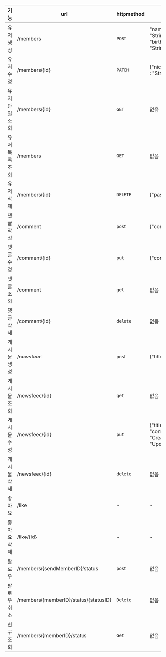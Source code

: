 | 기능         | url                                        | httpmethod | request                                                     | response                                                                                        | HttpStatus |
|--------------|--------------------------------------------|------------|-------------------------------------------------------------|-------------------------------------------------------------------------------------------------|------------|
|유저생성|/members|`POST`|"name" : "String","email" : "String","passworld" : "String", "birthdate" : "String","nickname" : "String","comment" : "String"}|"id" : "Number",name" : "String","email" : "String","birthdate" : "String","nickname" : "String","comment" : "String","createdDate" : "DateTime"}| `201` |
|유저수정 |  /members/{id} |  `PATCH` | {"nickname" : "String","comment" : "String"}| {"name" : "String","email" : "String","nickname" : "String","comment" : "String"updatedDate" : "DateTime"} |`200`|
| 유저 단일 조회 |   /members/{id}   | `GET` | 없음 | {"nickname" : "String","comment" : "String"} | `200`|
| 유저 목록 조회 |  /members      | `GET`      |없음| {"nickname" : "String","comment" : "String"}  | `200` |
| 유저 삭제    |    /members/{id}   | `DELETE` | {"passoword" : "String"} | `200` |
| 댓글 작성 | /comment | `post` | {"content":"String"} | {"id":"Long", "content":"String", "createAt":"LocalDateTime","updateAt":"LocalDateTime"} | `201` |
| 댓글 수정 | /comment/{id} | `put` | {"content":"String"} | {"id":"Long", "content":"String", "createAt":"LocalDateTime","updateAt":"LocalDateTime"} | `200` |
| 댓글 조회 | /comment | `get` | 없음 |  {"id":"Long", "content":"String", "createAt":"LocalDateTime","updateAt":"LocalDateTime"} .... | `200` |
| 댓글 삭제 | /comment/{id} | `delete` | 없음 | 없음 | 200
|게시물 생성| /newsfeed | `post` | {"title":"String","content":"String"} | {"id":"Long", "title":"String", "content":"String", "CreateAt":"LocalDateTime", "UpdateAt":"LocalDateTime"} | `201` |
| 게시물 조회 |  /newsfeed/{id} | `get` | 없음 | {"id":"Long", "title":"String", "content":"String", "CreateAt":"LocalDateTime", "UpdateAt":"LocalDateTime"} | `200` |
| 게시물 수정 | /newsfeed/{id} | `put` | {"title":"String", "content":"String", "CreateAt":"LocalDateTime", "UpdateAt":"LocalDateTime"} | `200` |
| 게시물 삭제 | /newsfeed/{id} | `delete` | 없음 | 없음 | `200` |
| 좋아요 | /like | - | -|-|`200`|
| 좋아요 삭제 | /like/{id} |-|-|`201`|
| 팔로우 |/members/{sendMemberID}/status| `post`|없음|없음|`200`|
|  팔로우 취소 |  /members/{memberID}/status/{statusID} | `Delete`  | 없음 |`200`|
| 친구 조회|/members/{memberID}/status| `Get`| 없음 | 없음 |List(Status)| `200` |
